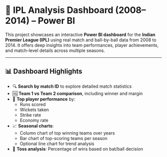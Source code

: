 # 🏏 IPL Analysis Dashboard (2008–2014) – Power BI

This project showcases an interactive **Power BI dashboard** for the **Indian Premier League (IPL)** using real match and ball-by-ball data from 2008 to 2014. 
It offers deep insights into team performances, player achievements, and match-level details across multiple seasons.

---

## 📊 Dashboard Highlights

- 🔍 **Search by match ID** to explore detailed match statistics  
- 🆚 **Team 1 vs Team 2 comparison**, including winner and margin
- 🏅 **Top player performance** by:
  - Runs scored
  - Wickets taken
  - Strike rate
  - Economy rate
- 📈 **Seasonal charts**:
  - Column chart of top winning teams over years
  - Bar chart of top-scoring teams per season
  - Optional line chart for trend analysis
- 🎯 **Toss analysis**: Percentage of wins based on bat/ball decision
